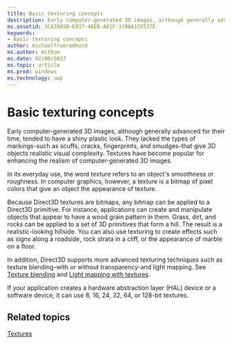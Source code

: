 ```yaml
---
title: Basic texturing concepts
description: Early computer-generated 3D images, although generally advanced for their time, tended to have a shiny plastic look.
ms.assetid: 3CA3905D-E837-48EB-A81F-319AA1C6537E
keywords:
- Basic texturing concepts
author: michaelfromredmond
ms.author: mithom
ms.date: 02/08/2017
ms.topic: article
ms.prod: windows
ms.technology: uwp
---
```


# Basic texturing concepts


Early computer-generated 3D images, although generally advanced for their time, tended to have a shiny plastic look. They lacked the types of markings-such as scuffs, cracks, fingerprints, and smudges-that give 3D objects realistic visual complexity. Textures have become popular for enhancing the realism of computer-generated 3D images.

In its everyday use, the word texture refers to an object's smoothness or roughness. In computer graphics, however, a texture is a bitmap of pixel colors that give an object the appearance of texture.

Because Direct3D textures are bitmaps, any bitmap can be applied to a Direct3D primitive. For instance, applications can create and manipulate objects that appear to have a wood grain pattern in them. Grass, dirt, and rocks can be applied to a set of 3D primitives that form a hill. The result is a realistic-looking hillside. You can also use texturing to create effects such as signs along a roadside, rock strata in a cliff, or the appearance of marble on a floor.

In addition, Direct3D supports more advanced texturing techniques such as texture blending-with or without transparency-and light mapping. See [Texture blending](texture-blending.md) and [Light mapping with textures](light-mapping-with-textures.md).

If your application creates a hardware abstraction layer (HAL) device or a software device, it can use 8, 16, 24, 32, 64, or 128-bit textures.

## <span id="related-topics"></span>Related topics


[Textures](textures.md)

 

 




